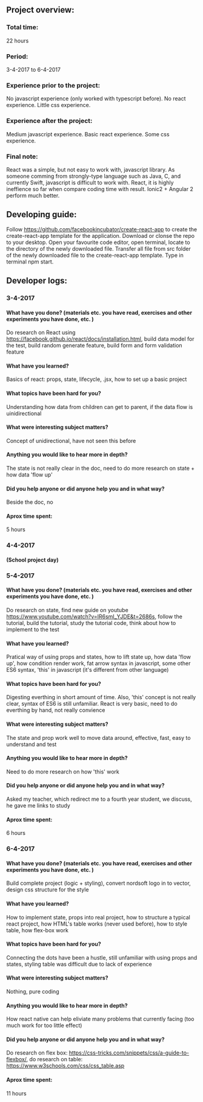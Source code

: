 ## Project overview:
### Total time:
22 hours

### Period:
3-4-2017 to 6-4-2017

### Experience prior to the project:
No javascript experience (only worked with typescript before).
No react experience.
Little css experience.

### Experience after the project:
Medium javascript experience.
Basic react experience.
Some css experience.

### Final note:
React was a simple, but not easy to work with, javascript library. 
As someone comming from strongly-type language such as Java, C, and currently Swift, javascript is difficult to work with. 
React, it is highly ineffience so far when compare coding time with result. Ionic2 + Angular 2 perform much better.

## Developing guide:
 Follow https://github.com/facebookincubator/create-react-app to create the create-react-app template for the application.
 Download or clonse the repo to your desktop.
 Open your favourite code editor, open terminal, locate to the directory of the newly downloaded file.
 Transfer all file from src folder of the newly downloaded file to the create-react-app template.
 Type in terminal npm start.

## Developer logs:
### 3-4-2017

#### What have you done? (materials etc. you have read, exercises and other experiments you have done, etc. )
Do research on React using https://facebook.github.io/react/docs/installation.html, build data model for the test, build random generate feature, build form and form
validation feature

#### What have you learned?
Basics of react: props, state, lifecycle, .jsx, how to set up a basic project

#### What topics have been hard for you?
Understanding how data from children can get to parent, if the data flow is uinidirectional

#### What were interesting subject matters?
Concept of unidirectional, have not seen this before

#### Anything you would like to hear more in depth?
The state is not really clear in the doc, need to do more research on state + how data 'flow up'

#### Did you help anyone or did anyone help you and in what way?
Beside the doc, no

#### Aprox time spent: 
5 hours

### 4-4-2017
#### (School project day)

### 5-4-2017
#### What have you done? (materials etc. you have read, exercises and other experiments you have done, etc. )
Do research on state, find new guide on youtube https://www.youtube.com/watch?v=IR6smI_YJDE&t=2686s, follow the tutorial, build the tutorial, study the tutorial code,
think about how to implement to the test

#### What have you learned?
Pratical way of using props and states, how to lift state up, how data 'flow up', how condition render work, fat arrow syntax in javascript, some other ES6 syntax,
'this' in javascript (it's
different from other language)

#### What topics have been hard for you?
Digesting everthing in short amount of time. Also, 'this' concept is not really clear, syntax of ES6 is still unfamiliar. React is very basic, need to do everthing
by hand, not really convience

#### What were interesting subject matters?
The state and prop work well to move data around, effective, fast, easy to understand and test

#### Anything you would like to hear more in depth?
Need to do more research on how 'this' work

#### Did you help anyone or did anyone help you and in what way?
Asked my teacher, which redirect me to a fourth year student, we discuss, he gave me links to study

#### Aprox time spent: 
6 hours

### 6-4-2017
#### What have you done? (materials etc. you have read, exercises and other experiments you have done, etc. )
Build complete project (logic + styling), convert nordsoft logo in to vector, design css structure for the style

#### What have you learned?
How to implement state, props into real project, how to structure a typical react project, how HTML's table works (never used before), how to style table, how flex-box
work

#### What topics have been hard for you?
Connecting the dots have been a hustle, still unfamiliar with using props and states, styling table was difficult due to lack of experience

#### What were interesting subject matters?
Nothing, pure coding

#### Anything you would like to hear more in depth?
How react native can help eliviate many problems that currently facing (too much work for too little effect)

#### Did you help anyone or did anyone help you and in what way?
Do research on flex box: https://css-tricks.com/snippets/css/a-guide-to-flexbox/, do research on table: https://www.w3schools.com/css/css_table.asp

#### Aprox time spent: 
11 hours
